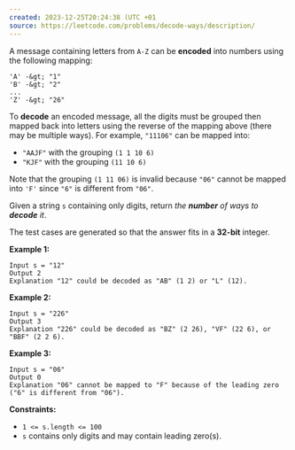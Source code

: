 ```yaml
---
created: 2023-12-25T20:24:38 (UTC +01
source: https://leetcode.com/problems/decode-ways/description/
---
```

A message containing letters from `A-Z` can be **encoded** into numbers using the following mapping:

```
'A' -&gt; "1"
'B' -&gt; "2"
...
'Z' -&gt; "26"
```

To **decode** an encoded message, all the digits must be grouped then mapped back into letters using the reverse of the mapping above (there may be multiple ways). For example, `"11106"` can be mapped into:

-   `"AAJF"` with the grouping `(1 1 10 6)`
-   `"KJF"` with the grouping `(11 10 6)`

Note that the grouping `(1 11 06)` is invalid because `"06"` cannot be mapped into `'F'` since `"6"` is different from `"06"`.

Given a string `s` containing only digits, return _the **number** of ways to **decode** it_.

The test cases are generated so that the answer fits in a **32-bit** integer.

**Example 1:**

```
Input s = "12"
Output 2
Explanation "12" could be decoded as "AB" (1 2) or "L" (12).
```

**Example 2:**

```
Input s = "226"
Output 3
Explanation "226" could be decoded as "BZ" (2 26), "VF" (22 6), or "BBF" (2 2 6).
```

**Example 3:**

```
Input s = "06"
Output 0
Explanation "06" cannot be mapped to "F" because of the leading zero ("6" is different from "06").
```

**Constraints:**

-   `1 <= s.length <= 100`
-   `s` contains only digits and may contain leading zero(s).
